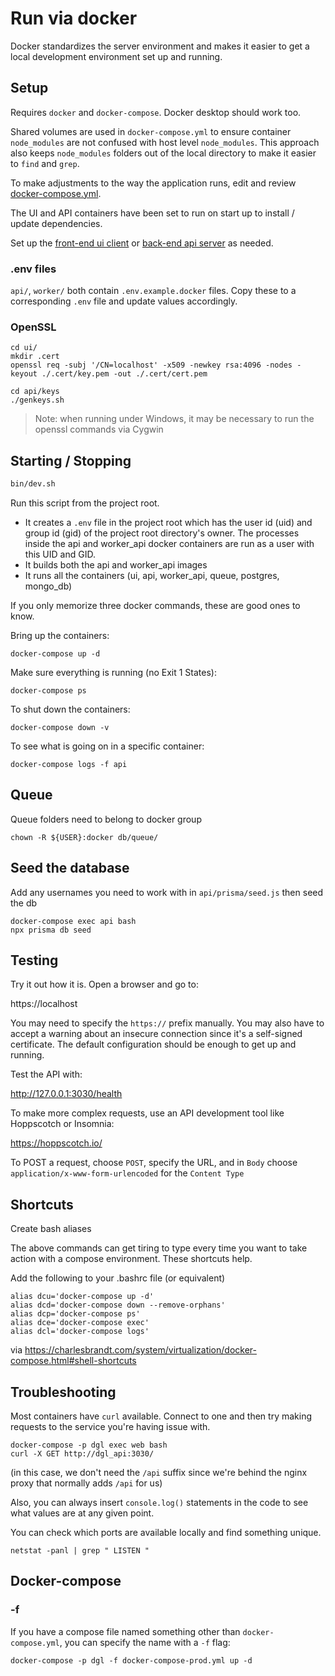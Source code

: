 # Run via docker

Docker standardizes the server environment and makes it easier to get a local development environment set up and running. 

## Setup

Requires `docker` and `docker-compose`. Docker desktop should work too. 

Shared volumes are used in `docker-compose.yml` to ensure container `node_modules` are not confused with host level `node_modules`. This approach also keeps `node_modules` folders out of the local directory to make it easier to `find` and `grep`.

To make adjustments to the way the application runs, edit and review [docker-compose.yml](docker-compose.yml).

The UI and API containers have been set to run on start up to install / update dependencies.

Set up the [front-end ui client](ui/README.md) or [back-end api server](api/README.md) as needed.

### .env files

`api/`, `worker/` both contain `.env.example.docker` files. Copy these to a corresponding `.env` file and update values accordingly.

### OpenSSL

```
cd ui/
mkdir .cert
openssl req -subj '/CN=localhost' -x509 -newkey rsa:4096 -nodes -keyout ./.cert/key.pem -out ./.cert/cert.pem 
```

```
cd api/keys
./genkeys.sh
```

> Note: when running under Windows, it may be necessary to run the openssl commands via Cygwin


## Starting / Stopping

```bash
bin/dev.sh
```
Run this script from the project root. 
- It creates a `.env` file in the project root which has the user id (uid) and group id (gid) of the project root directory's owner. The processes inside the api and worker_api docker containers are run as a user with this UID and GID.
- It builds both the api and worker_api images
- It runs all the containers (ui, api, worker_api, queue, postgres, mongo_db)

If you only memorize three docker commands, these are good ones to know.

Bring up the containers:

```
docker-compose up -d
```

Make sure everything is running (no Exit 1 States):

```
docker-compose ps
```

To shut down the containers:

```
docker-compose down -v
```

To see what is going on in a specific container:

```
docker-compose logs -f api
```


## Queue

Queue folders need to belong to docker group

```
chown -R ${USER}:docker db/queue/
```


## Seed the database

Add any usernames you need to work with in `api/prisma/seed.js` then seed the db

```
docker-compose exec api bash
npx prisma db seed
```


## Testing

Try it out how it is. Open a browser and go to:

https://localhost

You may need to specify the `https://` prefix manually. You may also have to accept a warning about an insecure connection since it's a self-signed certificate. The default configuration should be enough to get up and running.

Test the API with:

http://127.0.0.1:3030/health

To make more complex requests, use an API development tool like Hoppscotch or Insomnia:

https://hoppscotch.io/

To POST a request, choose `POST`, specify the URL, and in `Body` choose `application/x-www-form-urlencoded` for the `Content Type`


## Shortcuts

Create bash aliases

The above commands can get tiring to type every time you want to take action with a compose environment. These shortcuts help.

Add the following to your .bashrc file (or equivalent)

```
alias dcu='docker-compose up -d'
alias dcd='docker-compose down --remove-orphans'
alias dcp='docker-compose ps'
alias dce='docker-compose exec'
alias dcl='docker-compose logs'
```
via
https://charlesbrandt.com/system/virtualization/docker-compose.html#shell-shortcuts



## Troubleshooting

Most containers have `curl` available. Connect to one and then try making requests to the service you're having issue with.

```
docker-compose -p dgl exec web bash
curl -X GET http://dgl_api:3030/
```

(in this case, we don't need the `/api` suffix since we're behind the nginx proxy that normally adds `/api` for us)

Also, you can always insert `console.log()` statements in the code to see what values are at any given point.

You can check which ports are available locally and find something unique.

```
netstat -panl | grep " LISTEN "
```


## Docker-compose

### -f

If you have a compose file named something other than `docker-compose.yml`, you can specify the name with a `-f` flag:

```
docker-compose -p dgl -f docker-compose-prod.yml up -d
```
